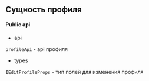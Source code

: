 ## Сущность профиля

#### Public api

- api

`profileApi` - api профиля

- types

`IEditProfileProps` - тип полей для изменения профиля
